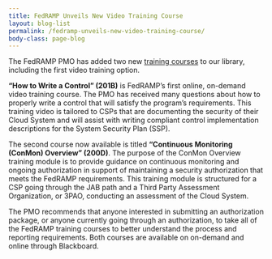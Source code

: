 ```yaml
---
title: FedRAMP Unveils New Video Training Course
layout: blog-list
permalink: /fedramp-unveils-new-video-training-course/
body-class: page-blog
---
```

The FedRAMP PMO has added two new [training courses](https://www.fedramp.gov/resources/training/) to our library, including the first video training option.

**“How to Write a Control” (201B)** is FedRAMP’s first online, on-demand video training course. The PMO has received many questions about how to properly write a control that will satisfy the program’s requirements. This training video is tailored to CSPs that are documenting the security of their Cloud System and will assist with writing compliant control implementation descriptions for the System Security Plan (SSP).

The second course now available is titled **“Continuous Monitoring (ConMon) Overview” (200D)**. The purpose of the ConMon Overview training module is to provide guidance on continuous monitoring and ongoing authorization in support of maintaining a security authorization that meets the FedRAMP requirements. This training module is structured for a CSP going through the JAB path and a Third Party Assessment Organization, or 3PAO, conducting an assessment of the Cloud System.  

The PMO recommends that anyone interested in submitting an authorization package, or anyone currently going through an authorization, to take all of the FedRAMP training courses to better understand the process and reporting requirements. Both courses are available on on-demand and online through Blackboard.
